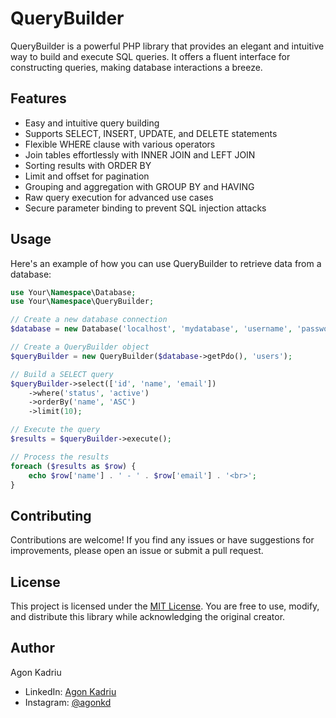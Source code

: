# QueryBuilder

QueryBuilder is a powerful PHP library that provides an elegant and intuitive way to build and execute SQL queries. It offers a fluent interface for constructing queries, making database interactions a breeze.

## Features

- Easy and intuitive query building
- Supports SELECT, INSERT, UPDATE, and DELETE statements
- Flexible WHERE clause with various operators
- Join tables effortlessly with INNER JOIN and LEFT JOIN
- Sorting results with ORDER BY
- Limit and offset for pagination
- Grouping and aggregation with GROUP BY and HAVING
- Raw query execution for advanced use cases
- Secure parameter binding to prevent SQL injection attacks

## Usage

Here's an example of how you can use QueryBuilder to retrieve data from a database:

```php
use Your\Namespace\Database;
use Your\Namespace\QueryBuilder;

// Create a new database connection
$database = new Database('localhost', 'mydatabase', 'username', 'password');

// Create a QueryBuilder object
$queryBuilder = new QueryBuilder($database->getPdo(), 'users');

// Build a SELECT query
$queryBuilder->select(['id', 'name', 'email'])
    ->where('status', 'active')
    ->orderBy('name', 'ASC')
    ->limit(10);

// Execute the query
$results = $queryBuilder->execute();

// Process the results
foreach ($results as $row) {
    echo $row['name'] . ' - ' . $row['email'] . '<br>';
}
```

## Contributing

Contributions are welcome! If you find any issues or have suggestions for improvements, please open an issue or submit a pull request.

## License

This project is licensed under the [MIT License](https://opensource.org/licenses/MIT). You are free to use, modify, and distribute this library while acknowledging the original creator.

## Author

Agon Kadriu

- LinkedIn: [Agon Kadriu](https://www.linkedin.com/in/agon-kadriu-425531235/)
- Instagram: [@agonkd](https://www.instagram.com/agonkd/)
